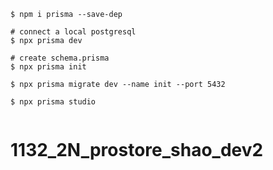 ```
$ npm i prisma --save-dep

# connect a local postgresql
$ npx prisma dev

# create schema.prisma
$ npx prisma init

$ npx prisma migrate dev --name init --port 5432

$ npx prisma studio


```
# 1132_2N_prostore_shao_dev2
